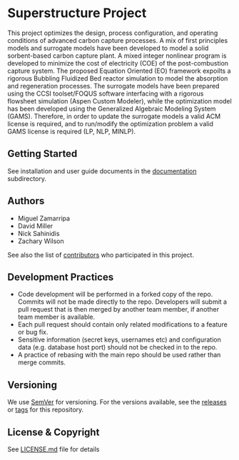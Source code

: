 # Superstructure Project
This project optimizes the design, process configuration, and operating conditions of advanced carbon capture processes. A mix of first principles models and surrogate models have been developed to model a solid sorbent-based carbon capture plant. A mixed integer nonlinear program is developed to minimize the cost of electricity (COE) of the post-combustion capture system. The proposed Equation Oriented (EO) framework expoilts a rigorous Bubbling Fluidized Bed reactor simulation to model the absorption and regeneration processes.
The surrogate models have been prepared using the CCSI toolset/FOQUS software interfacing with a rigorous flowsheet simulation (Aspen Custom Modeler), while the optimization model has been developed using the Generalized Algebraic Modeling System (GAMS). Therefore, in order to update the surrogate models a valid ACM license is required, and to run/modify the optimization problem a valid GAMS license is required (LP, NLP, MINLP).

## Getting Started

See installation and user guide documents in the [documentation](./docs) subdirectory.

## Authors

* Miguel Zamarripa
* David Miller
* Nick Sahinidis
* Zachary Wilson

See also the list of [contributors](../../contributors) who participated in this project.

## Development Practices

* Code development will be performed in a forked copy of the repo. Commits will not be 
  made directly to the repo. Developers will submit a pull request that is then merged
  by another team member, if another team member is available.
* Each pull request should contain only related modifications to a feature or bug fix.  
* Sensitive information (secret keys, usernames etc) and configuration data 
  (e.g. database host port) should not be checked in to the repo.
* A practice of rebasing with the main repo should be used rather than merge commits.

## Versioning

We use [SemVer](http://semver.org/) for versioning. For the versions available, 
see the [releases](../../releases) or [tags](../../tags) for this repository. 

## License & Copyright

See [LICENSE.md](LICENSE.md) file for details

